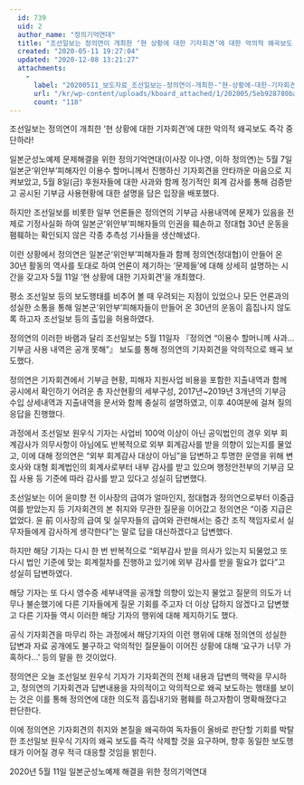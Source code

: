 ```yaml
---
  id: 739
  uid: 2
  author_name: "정의기억연대"
  title: "조선일보는 정의연이 개최한 ‘현 상황에 대한 기자회견’에 대한 악의적 왜곡보도 즉각 중단하라!"
  created: "2020-05-11 19:27:04"
  updated: "2020-12-08 13:21:27"
  attachments: 
    - 
      label: "20200511_보도자료_조선일보는-정의연이-개최한-‘현-상황에-대한-기자회견’에-대한-악의적-왜곡보도-즉각-중단하라.hwp"
      url: "/kr/wp-content/uploads/kboard_attached/1/202005/5eb928780ba925989219.hwp"
      count: "118"
---
```

조선일보는 정의연이 개최한 ‘현 상황에 대한 기자회견’에 대한 악의적 왜곡보도 즉각 중단하라!


일본군성노예제 문제해결을 위한 정의기억연대(이사장 이나영, 이하 정의연)는 5월 7일 일본군‘위안부’피해자인 이용수 할머니께서 진행하신 기자회견을 안타까운 마음으로 지켜보았고, 5월 8일(금) 후원자들에 대한 사과와 함께 정기적인 회계 감사를 통해 검증받고 공시된 기부금 사용현황에 대한 설명을 담은 입장을 배포했다. 

하지만 조선일보를 비롯한 일부 언론들은 정의연의 기부금 사용내역에 문제가 있음을 전제로 기정사실화 하여 일본군‘위안부’피해자들의 인권을 훼손하고 정대협 30년 운동을 폄훼하는 확인되지 않은 각종 추측성 기사들을 생산해냈다. 

이런 상황에서 정의연은 일본군‘위안부’피해자들과 함께 정의연(정대협)이 만들어 온 30년 활동의 역사를 토대로 하여 언론이 제기하는 ‘문제들’에 대해 상세히 설명하는 시간을 갖고자 5월 11일 ‘현 상황에 대한 기자회견’을 개최했다. 

평소 조선일보 등의 보도행태를 비추어 볼 때 우려되는 지점이 있었으나 모든 언론과의 성실한 소통을 통해 일본군‘위안부’피해자들이 만들어 온 30년의 운동이 흠집나지 않도록 하고자 조선일보 등의 출입을 허용하였다. 

정의연의 이러한 바램과 달리 조선일보는 5월 11일자 『정의연 “이용수 할머니께 사과... 기부금 사용 내역은 공개 못해”』 보도를 통해 정의연의 기자회견을 악의적으로 왜곡 보도했다. 

정의연은 기자회견에서 기부금 현황, 피해자 지원사업 비용을 포함한 지출내역과 함께 공시에서 확인하기 어려운 총 자산현황의 세부구성, 2017년~2019년 3개년의 기부금 수입 상세내역과 지출내역을 문서와 함께 충실히 설명하였고, 이후 40여분에 걸쳐 질의응답을 진행했다. 

과정에서 조선일보 원우식 기자는 사업비 100억 이상이 아닌 공익법인의 경우 외부 회계감사가 의무사항이 아님에도 반복적으로 외부 회계감사를 받을 의향이 있는지를 물었고, 이에 대해 정의연은 “외부 회계감사 대상이 아님”을 답변하고 투명한 운영을 위해 변호사와 대형 회계법인의 회계사로부터 내부 감사를 받고 있으며 행정안전부의 기부금 모집 사용 등 기준에 따라 감사를 받고 있다고 성실히 답변했다.

조선일보는 이어 윤미향 전 이사장의 급여가 얼마인지, 정대협과 정의연으로부터 이중급여를 받았는지 등 기자회견의 본 취지와 무관한 질문을 이어갔고 정의연은 “이중 지급은 없었다. 윤 前 이사장의 급여 및 실무자들의 급여와 관련해서는 중간 조직 책임자로서 실무자들에게 감사하게 생각한다”는 말로 답을 대신하겠다고 답변했다.

하지만 해당 기자는 다시 한 번 반복적으로 “외부감사 받을 의사가 있는지 되물었고 또 다시 법인 기준에 맞는 회계절차를 진행하고 있기에 외부 감사를 받을 필요가 없다”고 성실히 답변하였다. 

해당 기자는 또 다시 영수증 세부내역을 공개할 의향이 있는지 물었고 질문의 의도가 너무나 불순했기에 다른 기자들에게 질문 기회를 주고자 더 이상 답하지 않겠다고 답변했고 다른 기자들 역시 이러한 해당 기자의 행위에 대해 제지하기도 했다. 

공식 기자회견을 마무리 하는 과정에서 해당기자의 이런 행위에 대해 정의연의 성실한 답변과 자료 공개에도 불구하고 악의적인 질문들이 이어진 상황에 대해 ‘요구가 너무 가혹하다...’ 등의 말을 한 것이었다. 

정의연은 오늘 조선일보 원우식 기자가 기자회견의 전체 내용과 답변의 맥락을 무시하고, 정의연의 기자회견과 답변내용을 자의적이고 악의적으로 왜곡 보도하는 행태를 보이는 것은 이를 통해 정의연에 대한 의도적 흠집내기와 폄훼를 하고자함이 명확해졌다고 판단한다. 

이에 정의연은 기자회견의 취지와 본질을 왜곡하여 독자들이 올바로 판단할 기회를 박탈한 조선일보 원우식 기자의 왜곡 보도를 즉각 삭제할 것을 요구하며, 향후 동일한 보도행태가 이어질 경우 적극 대응할 것임을 밝힌다. 


2020년 5월 11일
일본군성노예제 해결을 위한 정의기억연대